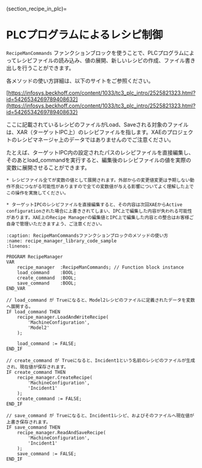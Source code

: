 (section_recipe_in_plc)=
# PLCプログラムによるレシピ制御

`RecipeManCommands` ファンクションブロックを使うことで、PLCプログラムによってレシピファイルの読み込み、値の展開、新しいレシピの作成、ファイル書き出しを行うことができます。

各メソッドの使い方詳細は、以下のサイトをご参照ください。

[https://infosys.beckhoff.com/content/1033/tc3_plc_intro/2525821323.html?id=5426534269789408632](https://infosys.beckhoff.com/content/1033/tc3_plc_intro/2525821323.html?id=5426534269789408632)

ここに記載されているレシピのファイルがLoad、Saveされる対象のファイルは、XAR（ターゲットIPC上）のレシピファイルを指します。XAEのプロジェクトのレシピマネージャ上のデータではありませんのでご注意ください。

たとえば、ターゲットIPC内の設定されたパスのレシピファイルを直接編集し、そのあとload_commandを実行すると、編集後のレシピファイルの値を実際の変数に展開させることができます。

```{warning}
* レシピファイル全てが変数の値として展開されます。外部からの変更値変更は予期しない動作不良につながる可能性がありますので全ての変数値が与える影響についてよく理解した上でこの操作を実施してください。

* ターゲットIPCのレシピファイルを直接編集すると、その内容は次回XAEからActive configurationされた場合に上書きされてしまい、IPC上で編集した内容が失われる可能性があります。XAE上のRecipe Managerの編集値とIPC上で編集した内容との整合はお客様ご自身で管理いただきますよう、ご注意ください。
```

```{code-block} iecst
:caption: RecipeManCommandsファンクションブロックのメソッドの使い方
:name: recipe_manager_library_code_sample
:linenos:

PROGRAM RecipeManager
VAR
	recipe_manager	:RecipeManCommands; // Function block instance
	load_command	:BOOL;
	create_command	:BOOL;
	save_command	:BOOL;
END_VAR

// load_command が Trueになると、Model2レシピのファイルに定義されたデータを変数へ展開する。
IF load_command THEN
	recipe_manager.LoadAndWriteRecipe(
		'MachineConfiguration',
		'Model2'
	);
		
	load_command := FALSE;
END_IF

// create_command が Trueになると、Incident1という名前のレシピのファイルが生成され、現在値が保存されます。
IF create_command THEN
	recipe_manager.CreateRecipe(
		'MachineConfiguration',
		'Incident1'
	);
	create_command := FALSE;
END_IF

// save_command が Trueになると、Incident1レシピ、およびそのファイルへ現在値が上書き保存されます。
IF save_command THEN
	recipe_manager.ReadAndSaveRecipe(
		'MachineConfiguration',
		'Incident1'
	);
	save_command := FALSE;
END_IF
```